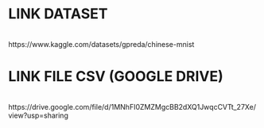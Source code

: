 <h1> LINK DATASET </h1> <br>
https://www.kaggle.com/datasets/gpreda/chinese-mnist <br>

<h1> LINK FILE CSV (GOOGLE DRIVE) </h1> <br>
https://drive.google.com/file/d/1MNhFI0ZMZMgcBB2dXQ1JwqcCVTt_27Xe/view?usp=sharing

